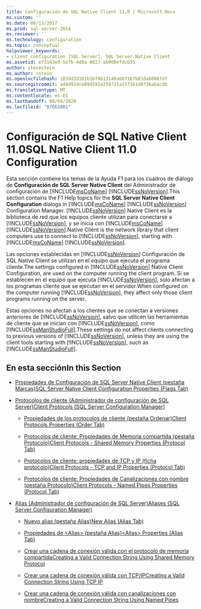 ```yaml
---
title: Configuración de SQL Native Client 11,0 | Microsoft Docs
ms.custom: ''
ms.date: 06/13/2017
ms.prod: sql-server-2014
ms.reviewer: ''
ms.technology: configuration
ms.topic: conceptual
helpviewer_keywords:
- client configuration [SQL Server], SQL Server Native Client
ms.assetid: e73143e9-5e7b-4d0a-8827-ab900efdcb35
author: stevestein
ms.author: sstein
ms.openlocfilehash: 183dd2d161b1bf0b13140a607167b81dab086fdf
ms.sourcegitcommit: ad4d92dce894592a259721a1571b1d8736abacdb
ms.translationtype: MT
ms.contentlocale: es-ES
ms.lasthandoff: 08/04/2020
ms.locfileid: "87663881"
---
```

# <a name="sql-native-client-110-configuration"></a><span data-ttu-id="674fa-102">Configuración de SQL Native Client 11.0</span><span class="sxs-lookup"><span data-stu-id="674fa-102">SQL Native Client 11.0 Configuration</span></span>
  <span data-ttu-id="674fa-103">Esta sección contiene los temas de la Ayuda F1 para los cuadros de diálogo de **Configuración de SQL Server Native Client** del Administrador de configuración de [!INCLUDE[msCoName](../../includes/msconame-md.md)] [!INCLUDE[ssNoVersion](../../includes/ssnoversion-md.md)].</span><span class="sxs-lookup"><span data-stu-id="674fa-103">This section contains the F1 Help topics for the **SQL Server Native Client Configuration** dialogs in [!INCLUDE[msCoName](../../includes/msconame-md.md)] [!INCLUDE[ssNoVersion](../../includes/ssnoversion-md.md)] Configuration Manager.</span></span> [!INCLUDE[ssNoVersion](../../includes/ssnoversion-md.md)] <span data-ttu-id="674fa-104">Native Client es la biblioteca de red que los equipos cliente utilizan para conectarse a [!INCLUDE[ssNoVersion](../../includes/ssnoversion-md.md)], y se inicia con [!INCLUDE[msCoName](../../includes/msconame-md.md)] [!INCLUDE[ssNoVersion](../../includes/ssnoversion-md.md)].</span><span class="sxs-lookup"><span data-stu-id="674fa-104">Native Client is the network library that client computers use to connect to [!INCLUDE[ssNoVersion](../../includes/ssnoversion-md.md)], starting with [!INCLUDE[msCoName](../../includes/msconame-md.md)] [!INCLUDE[ssNoVersion](../../includes/ssnoversion-md.md)].</span></span>  
  
 <span data-ttu-id="674fa-105">Las opciones establecidas en [!INCLUDE[ssNoVersion](../../includes/ssnoversion-md.md)] Configuración de SQL Native Client se utilizan en el equipo que ejecuta el programa cliente.</span><span class="sxs-lookup"><span data-stu-id="674fa-105">The settings configured in [!INCLUDE[ssNoVersion](../../includes/ssnoversion-md.md)] Native Client Configuration, are used on the computer running the client program.</span></span> <span data-ttu-id="674fa-106">Si se establecen en el equipo que ejecuta [!INCLUDE[ssNoVersion](../../includes/ssnoversion-md.md)], solo afectan a los programas cliente que se ejecutan en el servidor.</span><span class="sxs-lookup"><span data-stu-id="674fa-106">When configured on the computer running [!INCLUDE[ssNoVersion](../../includes/ssnoversion-md.md)], they affect only those client programs running on the server.</span></span>  
  
 <span data-ttu-id="674fa-107">Estas opciones no afectan a los clientes que se conectan a versiones anteriores de [!INCLUDE[ssNoVersion](../../includes/ssnoversion-md.md)], salvo que utilicen las herramientas de cliente que se inician con [!INCLUDE[ssNoVersion](../../includes/ssnoversion-md.md)], como [!INCLUDE[ssManStudioFull](../../includes/ssmanstudiofull-md.md)].</span><span class="sxs-lookup"><span data-stu-id="674fa-107">These settings do not affect clients connecting to previous versions of [!INCLUDE[ssNoVersion](../../includes/ssnoversion-md.md)], unless they are using the client tools starting with [!INCLUDE[ssNoVersion](../../includes/ssnoversion-md.md)], such as [!INCLUDE[ssManStudioFull](../../includes/ssmanstudiofull-md.md)].</span></span>  
  
## <a name="in-this-section"></a><span data-ttu-id="674fa-108">En esta sección</span><span class="sxs-lookup"><span data-stu-id="674fa-108">In this Section</span></span>  
  
-   [<span data-ttu-id="674fa-109">Propiedades de Configuración de SQL Server Native Client &#40;pestaña Marcas&#41;</span><span class="sxs-lookup"><span data-stu-id="674fa-109">SQL Server Native Client Configuration Properties &#40;Flags Tab&#41;</span></span>](../../../2014/tools/configuration-manager/sql-server-native-client-configuration-properties-flags-tab.md)  
  
-   [<span data-ttu-id="674fa-110">Protocolos de cliente &#40;Administrador de configuración de SQL Server&#41;</span><span class="sxs-lookup"><span data-stu-id="674fa-110">Client Protocols &#40;SQL Server Configuration Manager&#41;</span></span>](../../relational-databases/sql-server-configuration-manager.md)  
  
    -   [<span data-ttu-id="674fa-111">Propiedades de los protocolos de cliente &#40;pestaña Ordenar&#41;</span><span class="sxs-lookup"><span data-stu-id="674fa-111">Client Protocols Properties &#40;Order Tab&#41;</span></span>](../../../2014/tools/configuration-manager/client-protocols-properties-order-tab.md)  
  
    -   [<span data-ttu-id="674fa-112">Protocolos de cliente: Propiedades de Memoria compartida &#40;pestaña Protocolo&#41;</span><span class="sxs-lookup"><span data-stu-id="674fa-112">Client Protocols - Shared Memory Properties &#40;Protocol Tab&#41;</span></span>](../../../2014/tools/configuration-manager/client-protocols-shared-memory-properties-protocol-tab.md)  
  
    -   [<span data-ttu-id="674fa-113">Protocolos de cliente: propiedades de TCP y IP &#40;ficha protocolo&#41;</span><span class="sxs-lookup"><span data-stu-id="674fa-113">Client Protocols - TCP and IP Properties &#40;Protocol Tab&#41;</span></span>](../../../2014/tools/configuration-manager/client-protocols-tcp-and-ip-properties-protocol-tab.md)  
  
    -   [<span data-ttu-id="674fa-114">Protocolos de cliente: Propiedades de Canalizaciones con nombre &#40;pestaña Protocolo&#41;</span><span class="sxs-lookup"><span data-stu-id="674fa-114">Client Protocols - Named Pipes Properties &#40;Protocol Tab&#41;</span></span>](../../../2014/tools/configuration-manager/client-protocols-named-pipes-properties-protocol-tab.md)  
  
-   [<span data-ttu-id="674fa-115">Alias &#40;Administrador de configuración de SQL Server&#41;</span><span class="sxs-lookup"><span data-stu-id="674fa-115">Aliases &#40;SQL Server Configuration Manager&#41;</span></span>](../../../2014/tools/configuration-manager/aliases-sql-server-configuration-manager.md)  
  
    -   [<span data-ttu-id="674fa-116">Nuevo alias &#40;pestaña Alias&#41;</span><span class="sxs-lookup"><span data-stu-id="674fa-116">New Alias &#40;Alias Tab&#41;</span></span>](../../../2014/tools/configuration-manager/new-alias-alias-tab.md)  
  
    -   [<span data-ttu-id="674fa-117">Propiedades de &#60;Alias&#62; &#40;pestaña Alias&#41;</span><span class="sxs-lookup"><span data-stu-id="674fa-117">&#60;Alias&#62; Properties &#40;Alias Tab&#41;</span></span>](../../../2014/tools/configuration-manager/alias-properties-alias-tab.md)  
  
    -   [<span data-ttu-id="674fa-118">Crear una cadena de conexión válida con el protocolo de memoria compartida</span><span class="sxs-lookup"><span data-stu-id="674fa-118">Creating a Valid Connection String Using Shared Memory Protocol</span></span>](../../../2014/tools/configuration-manager/creating-a-valid-connection-string-using-shared-memory-protocol.md)  
  
    -   [<span data-ttu-id="674fa-119">Crear una cadena de conexión válida con TCP/IP</span><span class="sxs-lookup"><span data-stu-id="674fa-119">Creating a Valid Connection String Using TCP IP</span></span>](../../../2014/tools/configuration-manager/creating-a-valid-connection-string-using-tcp-ip.md)  
  
    -   [<span data-ttu-id="674fa-120">Crear una cadena de conexión válida con canalizaciones con nombre</span><span class="sxs-lookup"><span data-stu-id="674fa-120">Creating a Valid Connection String Using Named Pipes</span></span>](../../../2014/tools/configuration-manager/creating-a-valid-connection-string-using-named-pipes.md)  
  
  
